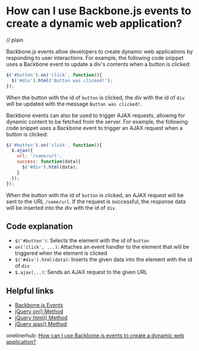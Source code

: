 # How can I use Backbone.js events to create a dynamic web application?
// plain

Backbone.js events allow developers to create dynamic web applications by responding to user interactions. For example, the following code snippet uses a Backbone event to update a div's contents when a button is clicked:

```js
$('#button').on('click', function(){
  $('#div').html('Button was clicked!');
});
```

When the button with the id of `button` is clicked, the div with the id of `div` will be updated with the message `Button was clicked!`.

Backbone events can also be used to trigger AJAX requests, allowing for dynamic content to be fetched from the server. For example, the following code snippet uses a Backbone event to trigger an AJAX request when a button is clicked:

```js
$('#button').on('click', function(){
  $.ajax({
    url: '/some/url',
    success: function(data){
      $('#div').html(data);
    }
  });
});
```

When the button with the id of `button` is clicked, an AJAX request will be sent to the URL `/some/url`. If the request is successful, the response data will be inserted into the div with the id of `div`.

## Code explanation


- `$('#button')`: Selects the element with the id of `button`
- `on('click', ...)`: Attaches an event handler to the element that will be triggered when the element is clicked
- `$('#div').html(data)`: Inserts the given data into the element with the id of `div`
- `$.ajax(...)`: Sends an AJAX request to the given URL

## Helpful links
- [Backbone.js Events](http://backbonejs.org/#Events)
- [jQuery on() Method](https://www.w3schools.com/jquery/event_on.asp)
- [jQuery html() Method](https://www.w3schools.com/jquery/html_html.asp)
- [jQuery ajax() Method](https://www.w3schools.com/jquery/ajax_ajax.asp)

onelinerhub: [How can I use Backbone.js events to create a dynamic web application?](https://onelinerhub.com/backbone.js/how-can-i-use-backbone-js-events-to-create-a-dynamic-web-application)